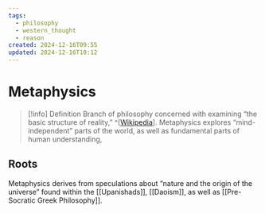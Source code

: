 ```yaml
---
tags:
  - philosophy
  - western_thought
  - reason
created: 2024-12-16T09:55
updated: 2024-12-16T10:12
---
```


# Metaphysics

> [!info] Definition
> Branch of philosophy concerned with examining “the basic structure of reality,” ^[[Wikipedia](https://en.wikipedia.org/wiki/Metaphysics)].
> Metaphysics explores “mind-independent” parts of the world, as well as fundamental parts of human understanding,

## Roots

Metaphysics derives from speculations about “nature and the origin of the universe” found within the [[Upanishads]], [[Daoism]], as well as [[Pre-Socratic Greek Philosophy]].